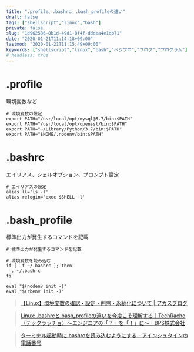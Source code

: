 ```yaml
---
title: ".profile、.bashrc、.bash_profileの違い"
draft: false
tags: ["shellscript","linux","bash"]
private: false
slug: "1d962586-8b1d-49d1-8f4f-dddea4e1db71"
date: "2020-01-21T11:14:18+09:00"
lastmod: "2020-01-21T11:15:49+09:00"
keywords: ["shellscript","linux","bash","ベジプロ","プログ","プログラム"]
# headless: true
---
```


# .profile
環境変数など
```sh:~/.profile
# 環境変数の設定
export PATH="/usr/local/opt/mysql@5.7/bin:$PATH"
export PATH="/usr/local/opt/openssl/bin:$PATH"
export PATH="~/Library/Python/3.7/bin:$PATH"
export PATH="$HOME/.nodenv/bin:$PATH"
```


# .bashrc
エイリアス、シェルオプション、プロンプト設定
```sh:~/.bashrc
# エイリアスの設定
alias ll='ls -l'
alias relogin='exec $SHELL -l'
```

# .bash_profile
標準出力が発生するコマンドを記載
```sh:~/.bash_profile
# 標準出力が発生するコマンドを記載

# 環境変数を読み込む
if [ -f ~/.bashrc ]; then
  . ~/.bashrc
fi

eval "$(nodenv init -)"
eval "$(rbenv init -)"
```

> [【Linux】環境変数の確認・設定・削除・永続化について | アカスブログ](https://ac-as.net/linux-environment-variable/#i-4)

> [Linux: .bashrcと.bash_profileの違いを今度こそ理解する｜TechRacho（テックラッチョ）〜エンジニアの「？」を「！」に〜｜BPS株式会社](https://techracho.bpsinc.jp/hachi8833/2019_06_06/66396)

> [ターミナル起動時に.bashrcを読み込むようにする - アインシュタインの電話番号](http://blog.ruedap.com/2010/09/13/mac-bash-bashrc)
